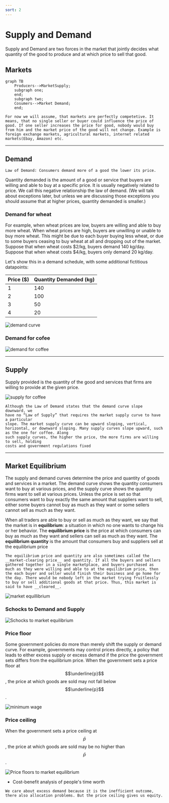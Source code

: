 ```yaml
---
sort: 2
---
```


# Supply and Demand

Supply and Demand are two forces in the market that jointly decides what quantity of the good to produce and at which price to sell that good.

## Markets

```mermaid
graph TB
    Producers-->MarketSupply;
    subgraph one;
    end;
    subgraph two;
    Cosumers-->Market Demand;
    end;
```

```note
For now we will assume, that markets are perfectly competetive. It means, that no single seller or buyer could influence the price of good. If one seller increases the price for good, nobody would buy from him and the market price of the good will not change. Example is foreign exchange markets, agricultural markets, internet related markets(Ebay, Amazon) etc.
```

----

## Demand

```note
Law of Demand: Consumers demand more of a good the lower its price.
```

Quantity demanded is the amount of a good or service that buyers are willing and able to buy at a specific price. It is usually negatively related to price.  We call this negative relationship the law of demand. (We will talk about exceptions later, but unless we are discussing those exceptions you should assume that at higher prices, quantity demanded is smaller.)

### Demand for wheat
For example, when wheat prices are low, buyers are willing and able to buy more wheat. When wheat prices are high, buyers are unwilling or unable to buy more wheat. This might be due to each buyer buying less wheat, or due to some buyers ceasing to buy wheat at all and dropping out of the market. Suppose that when wheat costs $2/kg, buyers demand 140 kg/day. Suppose that when wheat costs $4/kg, buyers only demand 20 kg/day.

Let's show this in a demand schedule, with some additional fictitious datapoints:

| Price  ($)  | Quantity Demanded (kg) |
| ------- | -------- |
| 1 | 140 |
| 2 | 100 |
| 3 | 50 |
| 4 | 20 |

![demand curve](/assets/images/demand.png)


### Demand for cofee

![demand for coffee](/assets/images/demand_coffee.png)

----

## Supply

Supply provided is the quantity of the good and services that firms are willing to provide at the given price.

![supply for coffee](/assets/images/supply_coffee.png)

```warning
Although the Law of Demand states that the demand curve slope downward, we
have no “Law of Supply” that requires the market supply curve to have a particular
slope. The market supply curve can be upward sloping, vertical, horizontal, or downward sloping. Many supply curves slope upward, such as the one for coffee. Along
such supply curves, the higher the price, the more firms are willing to sell, holding
costs and government regulations fixed
```

----

## Market Equilibrium

The supply and demand curves determine the price and quantity of goods and services
in a market. The demand curve shows the quantity consumers want to buy at various
prices, and the supply curve shows the quantity firms want to sell at various prices.
Unless the price is set so that consumers want to buy exactly the same amount that
suppliers want to sell, either some buyers cannot buy as much as they want or some
sellers cannot sell as much as they want.

When all traders are able to buy or sell as much as they want, we say that the
market is in **equilibrium**: a situation in which no one wants to change his or her
behavior. The __equilibrium price__ is the price at which consumers can buy as much as
they want and sellers can sell as much as they want. The __equilibrium quantity__ is the
amount that consumers buy and suppliers sell at the equilibrium price

```note
The equilibrium price and quantity are also sometimes called the __market-clearing price__ and quantity. If all the buyers and sellers gathered together in a single marketplace, and buyers purchased as much as they were willing and able to at the equilibrium price, then the each buyer and seller would finish their business and go home for the day. There would be nobody left in the market trying fruitlessly to buy or sell additional goods at that price. Thus, this market is said to have __cleared__.
```

![market equillibrium](/assets/images/market_eq.png)

### Schocks to Demand and Supply

![Schocks to market equilibrium](/assets/images/market_eq_shocks.png)


### Price floor
Some government policies do more than merely shift the supply or demand curve. For
example, governments may control prices directly, a policy that leads to either excess
supply or excess demand if the price the government sets differs from the equilibrium
price. When the government sets a price floor at $$\underline{p}$$, the price at which goods are sold may not fall below $$\underline{p}$$.

![minimum wage](/assets/images/minimum_wage.png)

### Price ceiling
When the government sets a price ceiling at $$\bar{p}$$, the price at which
goods are sold may be no higher than $$\bar{p}$$.

![Price floors to market equilibrium](/assets/images/price_floor_gasoline.png)

- Cost-benefit analysis of people's time worth

```note
We care about excess demand because it is the inefficient outcome, there also allocation problems. But the price ceiling gives us equity.
```